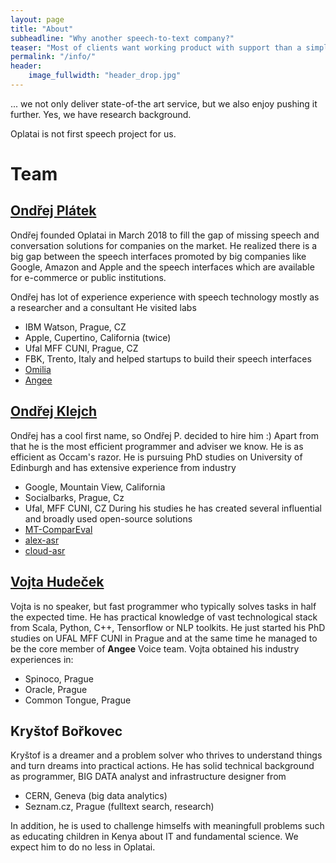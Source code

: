 ```yaml
---
layout: page
title: "About"
subheadline: "Why another speech-to-text company?"
teaser: "Most of clients want working product with support than a simple cloud service. Some want privacy, most of them wants fine-tuning and special integrations."
permalink: "/info/"
header:
    image_fullwidth: "header_drop.jpg"
---
```

... we not only deliver state-of-the art service, but we also enjoy pushing it further. Yes, we have research background.

Oplatai is not first speech project for us.

# Team

## [Ondřej Plátek](https://www.linkedin.com/in/ondrejplatek/)
Ondřej founded Oplatai in March 2018 to fill the gap of missing speech and conversation solutions for companies on the market.
He realized there is a big gap between the speech interfaces promoted by big companies like Google, Amazon and Apple and
the speech interfaces which are available for e-commerce or public institutions.

Ondřej has lot of experience experience with speech technology mostly as a researcher and a consultant
He visited labs
- IBM Watson, Prague, CZ
- Apple, Cupertino, California (twice)
- Ufal MFF CUNI, Prague, CZ
- FBK, Trento, Italy
and helped startups to build their speech interfaces
- [Omilia](http://omilia.com)
- [Angee](http://meetangee.com)

## [Ondřej Klejch](https://www.linkedin.com/in/ondrejklejch/)
Ondřej has a cool first name, so Ondřej P. decided to hire him :)
Apart from that he is the most efficient programmer and adviser we know. He is as efficient as Occam's razor.
He is pursuing PhD studies on University of Edinburgh and has extensive experience from industry
- Google, Mountain View, California
- Socialbarks, Prague, Cz
- Ufal, MFF CUNI, CZ
During his studies he has created several influential and broadly used open-source solutions
- [MT-ComparEval](https://github.com/choko/MT-ComparEval)
- [alex-asr](https://github.com/UFAL-DSG/alex-asr)
- [cloud-asr](https://github.com/UFAL-DSG/cloud-asr)

## [Vojta Hudeček](https://www.linkedin.com/in/vhudecek/)
Vojta is no speaker, but fast programmer who typically solves tasks in half the expected time.
He has practical knowledge of vast technological stack from Scala, Python, C++, Tensorflow or NLP toolkits.
He just started his PhD studies on UFAL MFF CUNI in Prague and at the same time he managed to be the core member of **Angee** Voice team.
Vojta obtained his industry experiences in:
- Spinoco, Prague
- Oracle, Prague
- Common Tongue, Prague

## Kryštof Bořkovec
Kryštof is a dreamer and a problem solver who thrives to understand things and turn dreams into practical actions.
He has solid technical background as programmer, BIG DATA analyst and infrastructure designer from
- CERN, Geneva (big data analytics)
- Seznam.cz, Prague (fulltext search, research)


In addition, he is used to challenge himselfs with meaningfull problems such as educating children in Kenya about IT and fundamental science.
We expect him to do no less in Oplatai.
